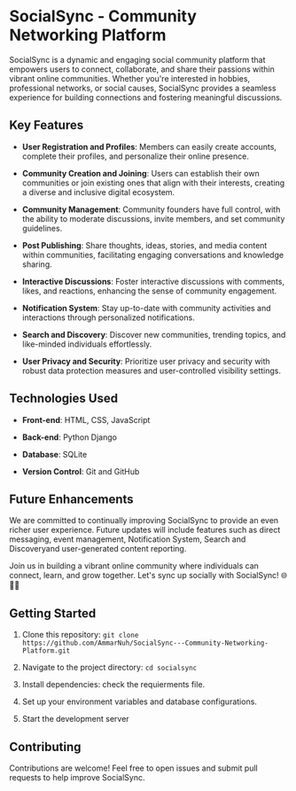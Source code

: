 
# SocialSync - Community Networking Platform

SocialSync is a dynamic and engaging social community platform that empowers users to connect, collaborate, and share their passions within vibrant online communities. Whether you're interested in hobbies, professional networks, or social causes, SocialSync provides a seamless experience for building connections and fostering meaningful discussions.

## Key Features

- **User Registration and Profiles**: Members can easily create accounts, complete their profiles, and personalize their online presence.

- **Community Creation and Joining**: Users can establish their own communities or join existing ones that align with their interests, creating a diverse and inclusive digital ecosystem.

- **Community Management**: Community founders have full control, with the ability to moderate discussions, invite members, and set community guidelines.

- **Post Publishing**: Share thoughts, ideas, stories, and media content within communities, facilitating engaging conversations and knowledge sharing.

- **Interactive Discussions**: Foster interactive discussions with comments, likes, and reactions, enhancing the sense of community engagement.

- **Notification System**: Stay up-to-date with community activities and interactions through personalized notifications.

- **Search and Discovery**: Discover new communities, trending topics, and like-minded individuals effortlessly.

- **User Privacy and Security**: Prioritize user privacy and security with robust data protection measures and user-controlled visibility settings.

## Technologies Used

- **Front-end**: HTML, CSS, JavaScript

- **Back-end**: Python Django

- **Database**: SQLite

- **Version Control**: Git and GitHub

## Future Enhancements

We are committed to continually improving SocialSync to provide an even richer user experience. Future updates will include features such as direct messaging, event management, Notification System, Search and Discoveryand user-generated content reporting.

Join us in building a vibrant online community where individuals can connect, learn, and grow together. Let's sync up socially with SocialSync! 🌐💬🤝

## Getting Started

1. Clone this repository: `git clone https://github.com/AmmarNuh/SocialSync---Community-Networking-Platform.git`

2. Navigate to the project directory: `cd socialsync`

3. Install dependencies: check the requierments file.

4. Set up your environment variables and database configurations.

5. Start the development server

## Contributing

Contributions are welcome! Feel free to open issues and submit pull requests to help improve SocialSync.


